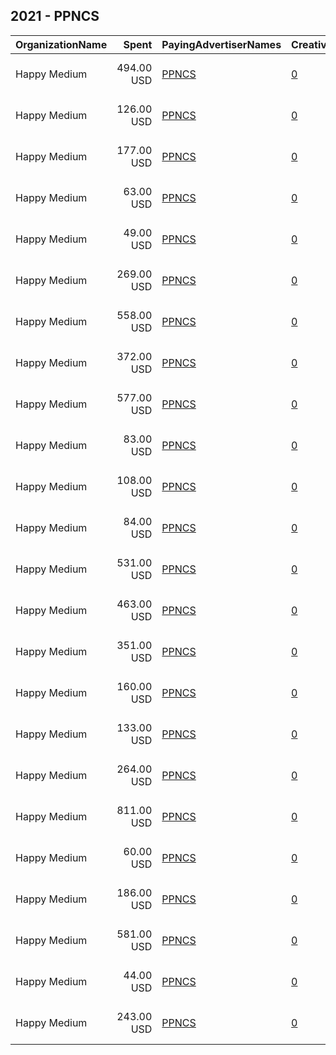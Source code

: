 ## 2021 - PPNCS 
|OrganizationName|Spent|PayingAdvertiserNames|CreativeUrls|Impressions|Genders|AgeBrackets|CountryCodes|BillingAddresses|CandidateBallotInformation|
|:---|---:|:---|:---|---:|:---|:---|:---|:---|:---|
|Happy Medium|494.00 USD|[PPNCS](2021/PPNCS.md)|[0](https://www.snap.com/political-ads/asset/13b9b0c44aac624e421457e0eae01717688aafa95f448e3913a2f7e982cadf42?mediaType=jpg)|78,810||18-24|united states|"104 SW 4th St,, Des Moines,50309,US"||
|Happy Medium|126.00 USD|[PPNCS](2021/PPNCS.md)|[0](https://www.snap.com/political-ads/asset/1e7aec0c95fc903eb974a5bde2557bd7df23f458f8930a92866cb04efd41c1da?mediaType=jpg)|19,218||18-24|united states|"104 SW 4th St,, Des Moines,50309,US"||
|Happy Medium|177.00 USD|[PPNCS](2021/PPNCS.md)|[0](https://www.snap.com/political-ads/asset/13b9b0c44aac624e421457e0eae01717688aafa95f448e3913a2f7e982cadf42?mediaType=jpg)|26,544||18-24|united states|"104 SW 4th St,, Des Moines,50309,US"||
|Happy Medium|63.00 USD|[PPNCS](2021/PPNCS.md)|[0](https://www.snap.com/political-ads/asset/13b9b0c44aac624e421457e0eae01717688aafa95f448e3913a2f7e982cadf42?mediaType=jpg)|6,376||18-24|united states|"104 SW 4th St,, Des Moines,50309,US"||
|Happy Medium|49.00 USD|[PPNCS](2021/PPNCS.md)|[0](https://www.snap.com/political-ads/asset/cde87d7f290674091ab9ec2b34f7d1fd39c7afb5ad48f6d4a99c77fce36780b6?mediaType=jpg)|12,513||18-24|united states|"104 SW 4th St,, Des Moines,50309,US"||
|Happy Medium|269.00 USD|[PPNCS](2021/PPNCS.md)|[0](https://www.snap.com/political-ads/asset/13b9b0c44aac624e421457e0eae01717688aafa95f448e3913a2f7e982cadf42?mediaType=jpg)|65,925||18-24|united states|"104 SW 4th St,, Des Moines,50309,US"||
|Happy Medium|558.00 USD|[PPNCS](2021/PPNCS.md)|[0](https://www.snap.com/political-ads/asset/cde87d7f290674091ab9ec2b34f7d1fd39c7afb5ad48f6d4a99c77fce36780b6?mediaType=jpg)|97,589||18-24|united states|"104 SW 4th St,, Des Moines,50309,US"||
|Happy Medium|372.00 USD|[PPNCS](2021/PPNCS.md)|[0](https://www.snap.com/political-ads/asset/13b9b0c44aac624e421457e0eae01717688aafa95f448e3913a2f7e982cadf42?mediaType=jpg)|59,275||18-24|united states|"104 SW 4th St,, Des Moines,50309,US"||
|Happy Medium|577.00 USD|[PPNCS](2021/PPNCS.md)|[0](https://www.snap.com/political-ads/asset/8bf22f1d2a1ba20c4fcc1abf7eda657f775b711b1e2188ba6ca1b285a7194193?mediaType=jpg)|145,932||18-24|united states|"104 SW 4th St,, Des Moines,50309,US"||
|Happy Medium|83.00 USD|[PPNCS](2021/PPNCS.md)|[0](https://www.snap.com/political-ads/asset/1e7aec0c95fc903eb974a5bde2557bd7df23f458f8930a92866cb04efd41c1da?mediaType=jpg)|21,919||18-24|united states|"104 SW 4th St,, Des Moines,50309,US"||
|Happy Medium|108.00 USD|[PPNCS](2021/PPNCS.md)|[0](https://www.snap.com/political-ads/asset/cde87d7f290674091ab9ec2b34f7d1fd39c7afb5ad48f6d4a99c77fce36780b6?mediaType=jpg)|16,851||18-24|united states|"104 SW 4th St,, Des Moines,50309,US"||
|Happy Medium|84.00 USD|[PPNCS](2021/PPNCS.md)|[0](https://www.snap.com/political-ads/asset/1e7aec0c95fc903eb974a5bde2557bd7df23f458f8930a92866cb04efd41c1da?mediaType=jpg)|9,018||18-24|united states|"104 SW 4th St,, Des Moines,50309,US"||
|Happy Medium|531.00 USD|[PPNCS](2021/PPNCS.md)|[0](https://www.snap.com/political-ads/asset/cde87d7f290674091ab9ec2b34f7d1fd39c7afb5ad48f6d4a99c77fce36780b6?mediaType=jpg)|74,869||18-24|united states|"104 SW 4th St,, Des Moines,50309,US"||
|Happy Medium|463.00 USD|[PPNCS](2021/PPNCS.md)|[0](https://www.snap.com/political-ads/asset/cde87d7f290674091ab9ec2b34f7d1fd39c7afb5ad48f6d4a99c77fce36780b6?mediaType=jpg)|114,337||18-24|united states|"104 SW 4th St,, Des Moines,50309,US"||
|Happy Medium|351.00 USD|[PPNCS](2021/PPNCS.md)|[0](https://www.snap.com/political-ads/asset/1e7aec0c95fc903eb974a5bde2557bd7df23f458f8930a92866cb04efd41c1da?mediaType=jpg)|63,781||18-24|united states|"104 SW 4th St,, Des Moines,50309,US"||
|Happy Medium|160.00 USD|[PPNCS](2021/PPNCS.md)|[0](https://www.snap.com/political-ads/asset/8bf22f1d2a1ba20c4fcc1abf7eda657f775b711b1e2188ba6ca1b285a7194193?mediaType=jpg)|23,097||18-24|united states|"104 SW 4th St,, Des Moines,50309,US"||
|Happy Medium|133.00 USD|[PPNCS](2021/PPNCS.md)|[0](https://www.snap.com/political-ads/asset/13b9b0c44aac624e421457e0eae01717688aafa95f448e3913a2f7e982cadf42?mediaType=jpg)|30,602||18-24|united states|"104 SW 4th St,, Des Moines,50309,US"||
|Happy Medium|264.00 USD|[PPNCS](2021/PPNCS.md)|[0](https://www.snap.com/political-ads/asset/8bf22f1d2a1ba20c4fcc1abf7eda657f775b711b1e2188ba6ca1b285a7194193?mediaType=jpg)|29,282||18-24|united states|"104 SW 4th St,, Des Moines,50309,US"||
|Happy Medium|811.00 USD|[PPNCS](2021/PPNCS.md)|[0](https://www.snap.com/political-ads/asset/8bf22f1d2a1ba20c4fcc1abf7eda657f775b711b1e2188ba6ca1b285a7194193?mediaType=jpg)|154,818||18-24|united states|"104 SW 4th St,, Des Moines,50309,US"||
|Happy Medium|60.00 USD|[PPNCS](2021/PPNCS.md)|[0](https://www.snap.com/political-ads/asset/8bf22f1d2a1ba20c4fcc1abf7eda657f775b711b1e2188ba6ca1b285a7194193?mediaType=jpg)|15,161||18-24|united states|"104 SW 4th St,, Des Moines,50309,US"||
|Happy Medium|186.00 USD|[PPNCS](2021/PPNCS.md)|[0](https://www.snap.com/political-ads/asset/1e7aec0c95fc903eb974a5bde2557bd7df23f458f8930a92866cb04efd41c1da?mediaType=jpg)|35,719||18-24|united states|"104 SW 4th St,, Des Moines,50309,US"||
|Happy Medium|581.00 USD|[PPNCS](2021/PPNCS.md)|[0](https://www.snap.com/political-ads/asset/1e7aec0c95fc903eb974a5bde2557bd7df23f458f8930a92866cb04efd41c1da?mediaType=jpg)|121,873||18-24|united states|"104 SW 4th St,, Des Moines,50309,US"||
|Happy Medium|44.00 USD|[PPNCS](2021/PPNCS.md)|[0](https://www.snap.com/political-ads/asset/cde87d7f290674091ab9ec2b34f7d1fd39c7afb5ad48f6d4a99c77fce36780b6?mediaType=jpg)|4,194||18-24|united states|"104 SW 4th St,, Des Moines,50309,US"||
|Happy Medium|243.00 USD|[PPNCS](2021/PPNCS.md)|[0](https://www.snap.com/political-ads/asset/8bf22f1d2a1ba20c4fcc1abf7eda657f775b711b1e2188ba6ca1b285a7194193?mediaType=jpg)|36,623||18-24|united states|"104 SW 4th St,, Des Moines,50309,US"||
